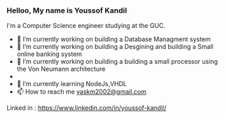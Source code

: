 ### Helloo, My name is Youssof Kandil

I'm a Computer Science engineer studying at the GUC.


- 🔭 I’m currently working on building a Database Managment system
- 🔭 I’m currently working on building a Desgining and building a Small online banking system
- 🔭 I’m currently working on building a building a small processor using the Von Neumann architecture
- 
- 🌱 I’m currently learning NodeJs,VHDL
- 📫 How to reach me yaskm2002@gmail.com 

Linked in : https://www.linkedin.com/in/youssof-kandil/

